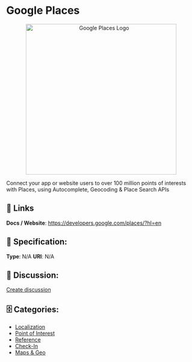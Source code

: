 # Google Places
<p align="center">
    <img width="400" src="https://raw.githubusercontent.com/apis-list/apis-list/main/apis/google-places/logo_256x256.png" alt="Google Places Logo"/>
</p>

Connect your app or website users to over 100 million points of interests with Places, using Autocomplete, Geocoding & Place Search APIs

##  🔗 Links
**Docs / Website**: https://developers.google.com/places/?hl=en

## 🧬 Specification:
**Type**:  N/A 
**URI**:  N/A 

## 💬 Discussion:
[Create discussion](https://github.com/apis-list/apis-list/discussions/new)

## 🗄️ Categories:
- [Localization](https://github.com/apis-list/apis-list#localization)
- [Point of Interest](https://github.com/apis-list/apis-list#point-of-interest)
- [Reference](https://github.com/apis-list/apis-list#reference)
- [Check-In](https://github.com/apis-list/apis-list#check-in)
- [Maps & Geo](https://github.com/apis-list/apis-list#maps-and-geo)



